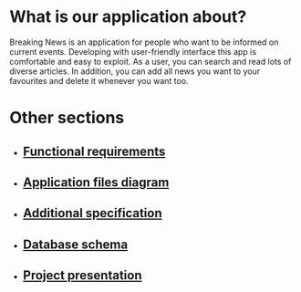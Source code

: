 # What is our application about?
Breaking News is an application for people who want to be informed on current events. Developing with user-friendly interface this app is comfortable and easy to exploit. As a user, you can search and read lots of diverse articles. In addition, you can add all news you want to your favourites and delete it whenever you want too.  
# Other sections
* ## [Functional requirements](https://fpmi-tp2022.github.io/labrabota11-gr13b-snews/requirements)
* ## [Application files diagram](https://fpmi-tp2022.github.io/labrabota11-gr13b-snews/filedia)
* ## [Additional specification](https://fpmi-tp2022.github.io/labrabota11-gr13b-snews/specification)
* ## [Database schema](https://fpmi-tp2022.github.io/labrabota11-gr13b-snews/db)
* ## [Project presentation](https://fpmi-tp2022.github.io/labrabota11-gr13b-snews/presentation)
